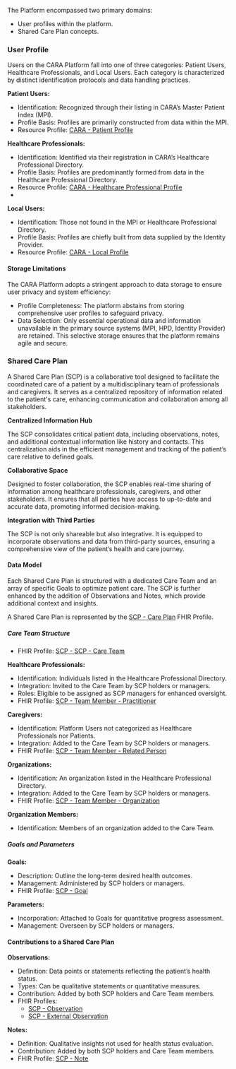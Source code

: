 The Platform encompassed two primary domains:

- User profiles within the platform.
- Shared Care Plan concepts.

### User Profile

Users on the CARA Platform fall into one of three categories: Patient Users, Healthcare Professionals, and Local Users.
Each category is characterized by distinct identification protocols and data handling practices.

**Patient Users:**
- Identification: Recognized through their listing in CARA’s Master Patient Index (MPI).
- Profile Basis: Profiles are primarily constructed from data within the MPI.
- Resource Profile: [CARA - Patient Profile](./StructureDefinition-cara-patient-profile.html)

**Healthcare Professionals:**
- Identification: Identified via their registration in CARA’s Healthcare Professional Directory.
- Profile Basis: Profiles are predominantly formed from data in the Healthcare Professional Directory.
- Resource Profile: [CARA - Healthcare Professional Profile](./StructureDefinition-cara-healthcare-professional-profile.html)
- 
**Local Users:**
- Identification: Those not found in the MPI or Healthcare Professional Directory.
- Profile Basis: Profiles are chiefly built from data supplied by the Identity Provider.
- Resource Profile: [CARA - Local Profile](./StructureDefinition-cara-local-profile.html)

#### Storage Limitations

The CARA Platform adopts a stringent approach to data storage to ensure user privacy and system efficiency:

- Profile Completeness: The platform abstains from storing comprehensive user profiles to safeguard privacy.
- Data Selection: Only essential operational data and information unavailable in the primary source systems (MPI, HPD, Identity Provider) are retained. This selective storage ensures that the platform remains agile and secure.

### Shared Care Plan

A Shared Care Plan (SCP) is a collaborative tool designed to facilitate the coordinated care of a patient by a multidisciplinary team of professionals and caregivers.
It serves as a centralized repository of information related to the patient's care, enhancing communication and collaboration among all stakeholders.

**Centralized Information Hub**

The SCP consolidates critical patient data, including observations, notes, and additional contextual information like history and contacts.
This centralization aids in the efficient management and tracking of the patient’s care relative to defined goals.

**Collaborative Space**

Designed to foster collaboration, the SCP enables real-time sharing of information among healthcare professionals, caregivers, and other stakeholders.
It ensures that all parties have access to up-to-date and accurate data, promoting informed decision-making.

**Integration with Third Parties**

The SCP is not only shareable but also integrative.
It is equipped to incorporate observations and data from third-party sources, ensuring a comprehensive view of the patient’s health and care journey.

#### Data Model

Each Shared Care Plan is structured with a dedicated Care Team and an array of specific Goals to optimize patient care.
The SCP is further enhanced by the addition of Observations and Notes, which provide additional context and insights.

A Shared Care Plan is represented by the [SCP - Care Plan](./StructureDefinition-scp-careplan.html) FHIR Profile.

##### Care Team Structure

- FHIR Profile: [SCP - SCP - Care Team](./StructureDefinition-scp-careteam.html)

**Healthcare Professionals:**
- Identification: Individuals listed in the Healthcare Professional Directory.
- Integration: Invited to the Care Team by SCP holders or managers.
- Roles: Eligible to be assigned as SCP managers for enhanced oversight.
- FHIR Profile: [SCP - Team Member - Practitioner](./StructureDefinition-scp-teammember-practitioner.html)

**Caregivers:**
- Identification: Platform Users not categorized as Healthcare Professionals nor Patients.
- Integration: Added to the Care Team by SCP holders or managers.
- FHIR Profile: [SCP - Team Member - Related Person](./StructureDefinition-scp-teammember-relatedperson.html)

**Organizations:**
- Identification: An organization listed in the Healthcare Professional Directory.
- Integration: Added to the Care Team by SCP holders or managers.
- FHIR Profile: [SCP - Team Member - Organization](./StructureDefinition-scp-teammember-organization.html)

**Organization Members:**
- Identification: Members of an organization added to the Care Team.

##### Goals and Parameters

**Goals:**
- Description: Outline the long-term desired health outcomes.
- Management: Administered by SCP holders or managers.
- FHIR Profile: [SCP - Goal](./StructureDefinition-scp-goal.html)

**Parameters:**
- Incorporation: Attached to Goals for quantitative progress assessment.
- Management: Overseen by SCP holders or managers.

#### Contributions to a Shared Care Plan

**Observations:**
- Definition: Data points or statements reflecting the patient’s health status.
- Types: Can be qualitative statements or quantitative measures.
- Contribution: Added by both SCP holders and Care Team members.
- FHIR Profiles:
  - [SCP - Observation](./StructureDefinition-scp-observation.html)
  - [SCP - External Observation](./StructureDefinition-scp-external-observation.html)

**Notes:**
- Definition: Qualitative insights not used for health status evaluation.
- Contribution: Added by both SCP holders and Care Team members.
- FHIR Profile: [SCP - Note](./StructureDefinition-scp-note.html)
